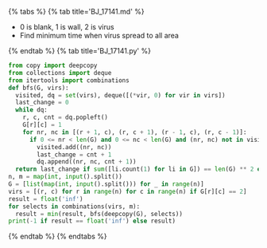 {% tabs %}
{% tab title='BJ_17141.md' %}

* 0 is blank, 1 is wall, 2 is virus
* Find minimum time when virus spread to all area

{% endtab %}
{% tab title='BJ_17141.py' %}

```py
from copy import deepcopy
from collections import deque
from itertools import combinations
def bfs(G, virs):
  visited, dq = set(virs), deque([(*vir, 0) for vir in virs])
  last_change = 0
  while dq:
    r, c, cnt = dq.popleft()
    G[r][c] = 1
    for nr, nc in [(r + 1, c), (r, c + 1), (r - 1, c), (r, c - 1)]:
      if 0 <= nr < len(G) and 0 <= nc < len(G) and (nr, nc) not in visited and G[nr][nc] != 1:
        visited.add((nr, nc))
        last_change = cnt + 1
        dq.append((nr, nc, cnt + 1))
  return last_change if sum([li.count(1) for li in G]) == len(G) ** 2 else float('inf')
n, m = map(int, input().split())
G = [list(map(int, input().split())) for _ in range(n)]
virs = [(r, c) for r in range(n) for c in range(n) if G[r][c] == 2]
result = float('inf')
for selects in combinations(virs, m):
  result = min(result, bfs(deepcopy(G), selects))
print(-1 if result == float('inf') else result)
```

{% endtab %}
{% endtabs %}